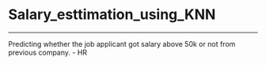 # Salary_esttimation_using_KNN
_________________________________

Predicting whether the job applicant got salary above 50k or not from previous company. - HR

